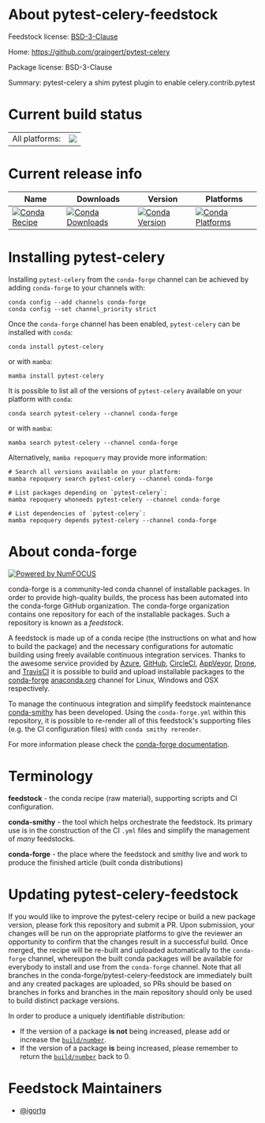 About pytest-celery-feedstock
=============================

Feedstock license: [BSD-3-Clause](https://github.com/conda-forge/pytest-celery-feedstock/blob/main/LICENSE.txt)

Home: https://github.com/graingert/pytest-celery

Package license: BSD-3-Clause

Summary: pytest-celery a shim pytest plugin to enable celery.contrib.pytest

Current build status
====================


<table><tr><td>All platforms:</td>
    <td>
      <a href="https://dev.azure.com/conda-forge/feedstock-builds/_build/latest?definitionId=11008&branchName=main">
        <img src="https://dev.azure.com/conda-forge/feedstock-builds/_apis/build/status/pytest-celery-feedstock?branchName=main">
      </a>
    </td>
  </tr>
</table>

Current release info
====================

| Name | Downloads | Version | Platforms |
| --- | --- | --- | --- |
| [![Conda Recipe](https://img.shields.io/badge/recipe-pytest--celery-green.svg)](https://anaconda.org/conda-forge/pytest-celery) | [![Conda Downloads](https://img.shields.io/conda/dn/conda-forge/pytest-celery.svg)](https://anaconda.org/conda-forge/pytest-celery) | [![Conda Version](https://img.shields.io/conda/vn/conda-forge/pytest-celery.svg)](https://anaconda.org/conda-forge/pytest-celery) | [![Conda Platforms](https://img.shields.io/conda/pn/conda-forge/pytest-celery.svg)](https://anaconda.org/conda-forge/pytest-celery) |

Installing pytest-celery
========================

Installing `pytest-celery` from the `conda-forge` channel can be achieved by adding `conda-forge` to your channels with:

```
conda config --add channels conda-forge
conda config --set channel_priority strict
```

Once the `conda-forge` channel has been enabled, `pytest-celery` can be installed with `conda`:

```
conda install pytest-celery
```

or with `mamba`:

```
mamba install pytest-celery
```

It is possible to list all of the versions of `pytest-celery` available on your platform with `conda`:

```
conda search pytest-celery --channel conda-forge
```

or with `mamba`:

```
mamba search pytest-celery --channel conda-forge
```

Alternatively, `mamba repoquery` may provide more information:

```
# Search all versions available on your platform:
mamba repoquery search pytest-celery --channel conda-forge

# List packages depending on `pytest-celery`:
mamba repoquery whoneeds pytest-celery --channel conda-forge

# List dependencies of `pytest-celery`:
mamba repoquery depends pytest-celery --channel conda-forge
```


About conda-forge
=================

[![Powered by
NumFOCUS](https://img.shields.io/badge/powered%20by-NumFOCUS-orange.svg?style=flat&colorA=E1523D&colorB=007D8A)](https://numfocus.org)

conda-forge is a community-led conda channel of installable packages.
In order to provide high-quality builds, the process has been automated into the
conda-forge GitHub organization. The conda-forge organization contains one repository
for each of the installable packages. Such a repository is known as a *feedstock*.

A feedstock is made up of a conda recipe (the instructions on what and how to build
the package) and the necessary configurations for automatic building using freely
available continuous integration services. Thanks to the awesome service provided by
[Azure](https://azure.microsoft.com/en-us/services/devops/), [GitHub](https://github.com/),
[CircleCI](https://circleci.com/), [AppVeyor](https://www.appveyor.com/),
[Drone](https://cloud.drone.io/welcome), and [TravisCI](https://travis-ci.com/)
it is possible to build and upload installable packages to the
[conda-forge](https://anaconda.org/conda-forge) [anaconda.org](https://anaconda.org/)
channel for Linux, Windows and OSX respectively.

To manage the continuous integration and simplify feedstock maintenance
[conda-smithy](https://github.com/conda-forge/conda-smithy) has been developed.
Using the ``conda-forge.yml`` within this repository, it is possible to re-render all of
this feedstock's supporting files (e.g. the CI configuration files) with ``conda smithy rerender``.

For more information please check the [conda-forge documentation](https://conda-forge.org/docs/).

Terminology
===========

**feedstock** - the conda recipe (raw material), supporting scripts and CI configuration.

**conda-smithy** - the tool which helps orchestrate the feedstock.
                   Its primary use is in the construction of the CI ``.yml`` files
                   and simplify the management of *many* feedstocks.

**conda-forge** - the place where the feedstock and smithy live and work to
                  produce the finished article (built conda distributions)


Updating pytest-celery-feedstock
================================

If you would like to improve the pytest-celery recipe or build a new
package version, please fork this repository and submit a PR. Upon submission,
your changes will be run on the appropriate platforms to give the reviewer an
opportunity to confirm that the changes result in a successful build. Once
merged, the recipe will be re-built and uploaded automatically to the
`conda-forge` channel, whereupon the built conda packages will be available for
everybody to install and use from the `conda-forge` channel.
Note that all branches in the conda-forge/pytest-celery-feedstock are
immediately built and any created packages are uploaded, so PRs should be based
on branches in forks and branches in the main repository should only be used to
build distinct package versions.

In order to produce a uniquely identifiable distribution:
 * If the version of a package **is not** being increased, please add or increase
   the [``build/number``](https://docs.conda.io/projects/conda-build/en/latest/resources/define-metadata.html#build-number-and-string).
 * If the version of a package **is** being increased, please remember to return
   the [``build/number``](https://docs.conda.io/projects/conda-build/en/latest/resources/define-metadata.html#build-number-and-string)
   back to 0.

Feedstock Maintainers
=====================

* [@igortg](https://github.com/igortg/)

